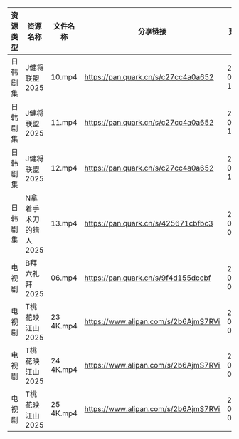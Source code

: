 | 资源类型 | 资源名称          | 文件名称      | 分享链接                                 | 更新时间                |
| ---- | ------------- | --------- | ------------------------------------ | ------------------- |
| 日韩剧集 | J健将联盟2025     | 10.mp4    | https://pan.quark.cn/s/c27cc4a0a652  | 2025-07-07 16:24:15 |
| 日韩剧集 | J健将联盟2025     | 11.mp4    | https://pan.quark.cn/s/c27cc4a0a652  | 2025-07-07 16:24:19 |
| 日韩剧集 | J健将联盟2025     | 12.mp4    | https://pan.quark.cn/s/c27cc4a0a652  | 2025-07-07 16:24:23 |
| 日韩剧集 | N拿着手术刀的猎人2025 | 13.mp4    | https://pan.quark.cn/s/425671cbfbc3  | 2025-07-07 01:29:39 |
| 电视剧  | B拜六礼拜2025     | 06.mp4    | https://pan.quark.cn/s/9f4d155dccbf  | 2025-07-07 01:20:17 |
| 电视剧  | T桃花映江山2025    | 23 4K.mp4 | https://www.alipan.com/s/2b6AjmS7RVi | 2025-07-07 08:03:44 |
| 电视剧  | T桃花映江山2025    | 24 4K.mp4 | https://www.alipan.com/s/2b6AjmS7RVi | 2025-07-07 08:03:44 |
| 电视剧  | T桃花映江山2025    | 25 4K.mp4 | https://www.alipan.com/s/2b6AjmS7RVi | 2025-07-07 08:03:43 |
